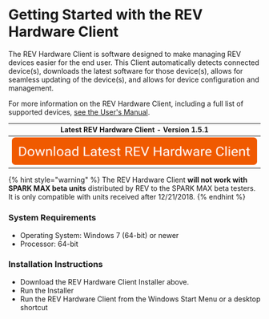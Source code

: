 # Getting Started with the REV Hardware Client

The REV Hardware Client is software designed to make managing REV devices easier for the end user. This Client automatically detects connected device(s), downloads the latest software for those device(s), allows for seamless updating of the device(s), and allows for device configuration and management.&#x20;

For more information on the REV Hardware Client, including a full list of supported devices, [see the User's Manual](https://docs.revrobotics.com/rev-hardware-client/).

|                                                                                           Latest REV Hardware Client - Version 1.5.1                                                                                           |
| :----------------------------------------------------------------------------------------------------------------------------------------------------------------------------------------------------------------------------: |
| [<img src="../../.gitbook/assets/Download Latest SPARK MAX Client (1).svg" alt="" data-size="original">](https://github.com/REVrobotics/REV-Software-Binaries/releases/download/rhc-1.5.1/REV-Hardware-Client-Setup-1.5.1.exe) |

{% hint style="warning" %}
The REV Hardware Client **will not work with SPARK MAX beta units** distributed by REV to the SPARK MAX beta testers. It is only compatible with units received after 12/21/2018.
{% endhint %}

### System Requirements

* Operating System: Windows 7 (64-bit) or newer
* Processor: 64-bit

### Installation Instructions

* Download the REV Hardware Client Installer above.
* Run the Installer
* Run the REV Hardware Client from the Windows Start Menu or a desktop shortcut
